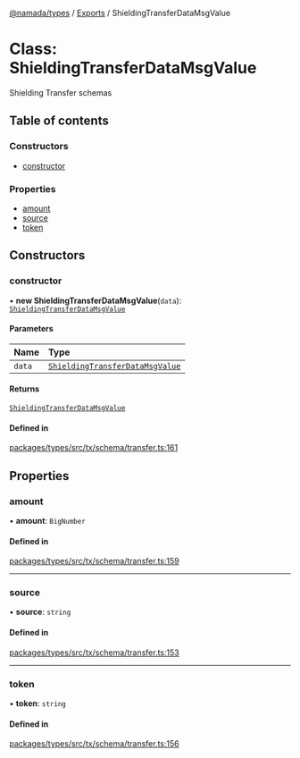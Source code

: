 [@namada/types](../README.md) / [Exports](../modules.md) / ShieldingTransferDataMsgValue

# Class: ShieldingTransferDataMsgValue

Shielding Transfer schemas

## Table of contents

### Constructors

- [constructor](ShieldingTransferDataMsgValue.md#constructor)

### Properties

- [amount](ShieldingTransferDataMsgValue.md#amount)
- [source](ShieldingTransferDataMsgValue.md#source)
- [token](ShieldingTransferDataMsgValue.md#token)

## Constructors

### constructor

• **new ShieldingTransferDataMsgValue**(`data`): [`ShieldingTransferDataMsgValue`](ShieldingTransferDataMsgValue.md)

#### Parameters

| Name | Type |
| :------ | :------ |
| `data` | [`ShieldingTransferDataMsgValue`](ShieldingTransferDataMsgValue.md) |

#### Returns

[`ShieldingTransferDataMsgValue`](ShieldingTransferDataMsgValue.md)

#### Defined in

[packages/types/src/tx/schema/transfer.ts:161](https://github.com/anoma/namada-interface/blob/789e785c74e4f6d9560d65f2f0f63787beddc028/packages/types/src/tx/schema/transfer.ts#L161)

## Properties

### amount

• **amount**: `BigNumber`

#### Defined in

[packages/types/src/tx/schema/transfer.ts:159](https://github.com/anoma/namada-interface/blob/789e785c74e4f6d9560d65f2f0f63787beddc028/packages/types/src/tx/schema/transfer.ts#L159)

___

### source

• **source**: `string`

#### Defined in

[packages/types/src/tx/schema/transfer.ts:153](https://github.com/anoma/namada-interface/blob/789e785c74e4f6d9560d65f2f0f63787beddc028/packages/types/src/tx/schema/transfer.ts#L153)

___

### token

• **token**: `string`

#### Defined in

[packages/types/src/tx/schema/transfer.ts:156](https://github.com/anoma/namada-interface/blob/789e785c74e4f6d9560d65f2f0f63787beddc028/packages/types/src/tx/schema/transfer.ts#L156)
